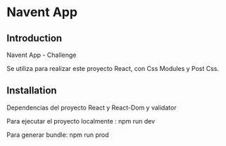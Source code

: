 # Navent App

## Introduction

Navent App - Challenge

Se utiliza para realizar este proyecto React, con Css Modules y Post Css.

## Installation

Dependencias del proyecto React y React-Dom y validator

Para ejecutar el proyecto localmente : npm run dev

Para generar bundle: npm run prod
